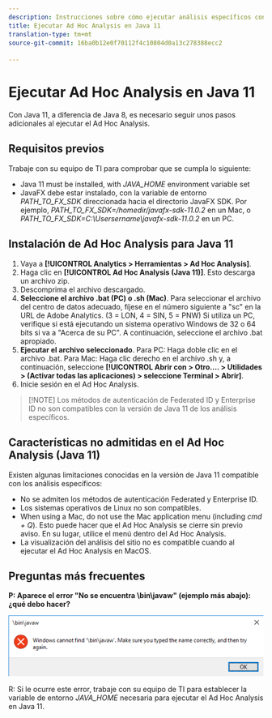 ```yaml
---
description: Instrucciones sobre cómo ejecutar análisis específicos con Java 11.
title: Ejecutar Ad Hoc Analysis en Java 11
translation-type: tm+mt
source-git-commit: 16ba0b12e0f70112f4c10804d0a13c278388ecc2

---
```



# Ejecutar Ad Hoc Analysis en Java 11

Con Java 11, a diferencia de Java 8, es necesario seguir unos pasos adicionales al ejecutar el Ad Hoc Analysis.

## Requisitos previos

Trabaje con su equipo de TI para comprobar que se cumpla lo siguiente:

* Java 11 must be installed, with *JAVA_HOME* environment variable set
* JavaFX debe estar instalado, con la variable de entorno *PATH_TO_FX_SDK* direccionada hacia el directorio JavaFX SDK. Por ejemplo, *PATH_TO_FX_SDK=/homedir/javafx-sdk-11.0.2* en un Mac, o *PATH_TO_FX_SDK=C:\Usersername\javafx-sdk-11.0.2* en un PC.

## Instalación de Ad Hoc Analysis para Java 11

1. Vaya a **[!UICONTROL Analytics &gt; Herramientas &gt; Ad Hoc Analysis]**.
1. Haga clic en **[!UICONTROL Ad Hoc Analysis (Java 11)]**. Esto descarga un archivo zip.
1. Descomprima el archivo descargado.
1. **Seleccione el archivo .bat (PC) o .sh (Mac)**. Para seleccionar el archivo del centro de datos adecuado, fíjese en el número siguiente a "sc" en la URL de Adobe Analytics. (3 = LON, 4 = SIN, 5 = PNW) Si utiliza un PC, verifique si está ejecutando un sistema operativo Windows de 32 o 64 bits si va a "Acerca de su PC". A continuación, seleccione el archivo .bat apropiado.
1. **Ejecutar el archivo seleccionado**. Para PC: Haga doble clic en el archivo .bat. Para Mac: Haga clic derecho en el archivo .sh y, a continuación, seleccione **[!UICONTROL Abrir con &gt; Otro....  &gt; Utilidades &gt; (Activar todas las aplicaciones) &gt; seleccione Terminal &gt; Abrir]**.
1. Inicie sesión en el Ad Hoc Analysis.

> [!NOTE] Los métodos de autenticación de Federated ID y Enterprise ID no son compatibles con la versión de Java 11 de los análisis específicos.

## Características no admitidas en el Ad Hoc Analysis (Java 11)

Existen algunas limitaciones conocidas en la versión de Java 11 compatible con los análisis específicos:

* No se admiten los métodos de autenticación Federated y Enterprise ID.
* Los sistemas operativos de Linux no son compatibles.
* When using a Mac, do not use the Mac application menu (including *cmd + Q*). Esto puede hacer que el Ad Hoc Analysis se cierre sin previo aviso. En su lugar, utilice el menú dentro del Ad Hoc Analysis.
* La visualización del análisis del sitio no es compatible cuando al ejecutar el Ad Hoc Analysis en MacOS.

## Preguntas más frecuentes

**P: Aparece el error "No se encuentra \bin\javaw" (ejemplo más abajo): ¿qué debo hacer?**

![](/help/analyze/ad-hoc-analysis/assets/error-java.png)

R: Si le ocurre este error, trabaje con su equipo de TI para establecer la variable de entorno *JAVA_HOME* necesaria para ejecutar el Ad Hoc Analysis en Java 11.
